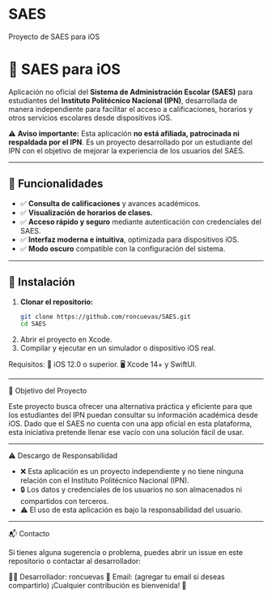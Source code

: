 # SAES
 Proyecto de SAES para iOS
# 📱 SAES para iOS  

Aplicación no oficial del **Sistema de Administración Escolar (SAES)** para estudiantes del **Instituto Politécnico Nacional (IPN)**, desarrollada de manera independiente para facilitar el acceso a calificaciones, horarios y otros servicios escolares desde dispositivos iOS.  

⚠ **Aviso importante:** Esta aplicación **no está afiliada, patrocinada ni respaldada por el IPN**. Es un proyecto desarrollado por un estudiante del IPN con el objetivo de mejorar la experiencia de los usuarios del SAES.  

---

## 📌 Funcionalidades  

- ✅ **Consulta de calificaciones** y avances académicos.  
- ✅ **Visualización de horarios de clases.**  
- ✅ **Acceso rápido y seguro** mediante autenticación con credenciales del SAES.  
- ✅ **Interfaz moderna e intuitiva**, optimizada para dispositivos iOS.  
- ✅ **Modo oscuro** compatible con la configuración del sistema.  

---

## 🔧 Instalación  

1. **Clonar el repositorio:**  
   ```bash
   git clone https://github.com/roncuevas/SAES.git
   cd SAES
2. Abrir el proyecto en Xcode.
3. Compilar y ejecutar en un simulador o dispositivo iOS real.

Requisitos:
📱 iOS 12.0 o superior.
🖥 Xcode 14+ y SwiftUI.

---

🚀 Objetivo del Proyecto

Este proyecto busca ofrecer una alternativa práctica y eficiente para que los estudiantes del IPN puedan consultar su información académica desde iOS. Dado que el SAES no cuenta con una app oficial en esta plataforma, esta iniciativa pretende llenar ese vacío con una solución fácil de usar.

---

⚠ Descargo de Responsabilidad

- ❌ Esta aplicación es un proyecto independiente y no tiene ninguna relación con el Instituto Politécnico Nacional (IPN).
- 🔒 Los datos y credenciales de los usuarios no son almacenados ni compartidos con terceros.
- ⚠ El uso de esta aplicación es bajo la responsabilidad del usuario.

---

📬 Contacto

Si tienes alguna sugerencia o problema, puedes abrir un issue en este repositorio o contactar al desarrollador:

👨‍💻 Desarrollador: roncuevas
📧 Email: (agregar tu email si deseas compartirlo)
¡Cualquier contribución es bienvenida! 🎉
